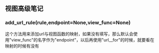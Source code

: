## 视图高级笔记

### add\_url\_rule\(rule,endpoint=None,view\_func=None\)

这个方法用来添加url与视图函数的映射，如果没有填写，那么默认会使用"view_func"的名字作为"endpoint"，以后再使用"url\__for"的时候，就要看在映射的时候有没有


